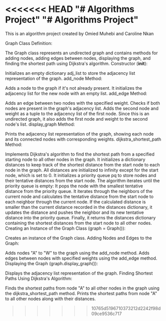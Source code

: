 <<<<<<< HEAD
"# Algorithms Project" 
"# Algorithms Project" 
=======
This is an algorithm project created by Omied Muhebi and Caroline Nkan

Graph Class Definition:

The Graph class represents an undirected graph and contains methods for adding nodes, adding edges between nodes, displaying the graph, and finding the shortest path using Dijkstra's algorithm.
Constructor (__init__):

Initializes an empty dictionary adj_list to store the adjacency list representation of the graph.
add_node Method:

Adds a node to the graph if it's not already present. It initializes the adjacency list for the new node with an empty list.
add_edge Method:

Adds an edge between two nodes with the specified weight.
Checks if both nodes are present in the graph's adjacency list.
Adds the second node and weight as a tuple to the adjacency list of the first node.
Since this is an undirected graph, it also adds the first node and weight to the second node's list.
display_graph Method:

Prints the adjacency list representation of the graph, showing each node and its connected nodes with corresponding weights.
dijkstra_shortest_path Method:

Implements Dijkstra's algorithm to find the shortest path from a specified starting node to all other nodes in the graph.
It initializes a dictionary distances to keep track of the shortest distance from the start node to each node in the graph. All distances are initialized to infinity except for the start node, which is set to 0.
It initializes a priority queue pq to store nodes and their tentative distances from the start node.
The algorithm iterates until the priority queue is empty:
It pops the node with the smallest tentative distance from the priority queue.
It iterates through the neighbors of the current node and calculates the tentative distance from the start node to each neighbor through the current node.
If the calculated distance is smaller than the current distance recorded in the distances dictionary, it updates the distance and pushes the neighbor and its new tentative distance into the priority queue.
Finally, it returns the distances dictionary containing the shortest distances from the start node to all other nodes.
Creating an Instance of the Graph Class (graph = Graph()):

Creates an instance of the Graph class.
Adding Nodes and Edges to the Graph:

Adds nodes "A" to "W" to the graph using the add_node method.
Adds edges between nodes with specified weights using the add_edge method.
Displaying the Graph (graph.display_graph()):

Displays the adjacency list representation of the graph.
Finding Shortest Paths Using Dijkstra's Algorithm:

Finds the shortest paths from node "A" to all other nodes in the graph using the dijkstra_shortest_path method.
Prints the shortest paths from node "A" to all other nodes along with their distances.
>>>>>>> 10765d5196710373212d2242f98d09ce9536c717
